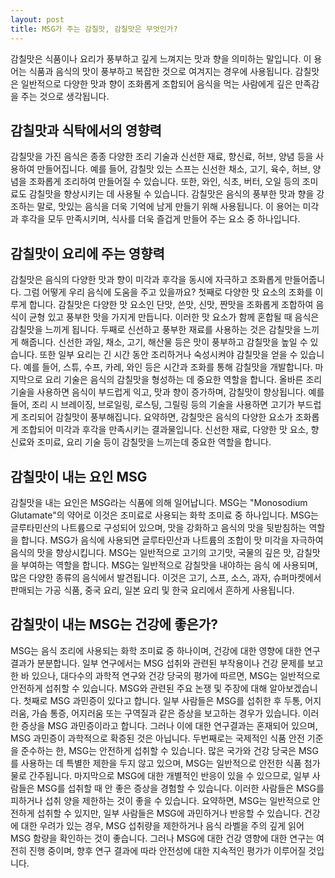 ```yaml
---
layout: post
title: MSG가 주는 감칠맛, 감칠맛은 무엇인가?
---
```


감칠맛은 식품이나 요리가 풍부하고 깊게 느껴지는 맛과 향을 의미하는 말입니다. 이 용어는 식품과 음식의 맛이 풍부하고 복잡한 것으로 여겨지는 경우에 사용됩니다. 감칠맛은 일반적으로 다양한 맛과 향이 조화롭게 조합되어 음식을 먹는 사람에게 깊은 만족감을 주는 것으로 생각됩니다.


<h2>감칠맛과 식탁에서의 영향력</h2>
감칠맛을 가진 음식은 종종 다양한 조리 기술과 신선한 재료, 향신료, 허브, 양념 등을 사용하여 만들어집니다. 예를 들어, 감칠맛 있는 스프는 신선한 채소, 고기, 육수, 허브, 양념을 조화롭게 조리하여 만들어질 수 있습니다. 또한, 와인, 식초, 버터, 오일 등의 조미료도 감칠맛을 향상시키는 데 사용될 수 있습니다. 감칠맛은 음식의 풍부한 맛과 향을 강조하는 말로, 맛있는 음식을 더욱 기억에 남게 만들기 위해 사용됩니다. 이 용어는 미각과 후각을 모두 만족시키며, 식사를 더욱 즐겁게 만들어 주는 요소 중 하나입니다.


<h2>감칠맛이 요리에 주는 영향력</h2>
감칠맛은 음식의 다양한 맛과 향이 미각과 후각을 동시에 자극하고 조화롭게 만들어줍니다. 그럼 어떻게 우리 음식에 도움을 주고 있을까요? 첫째로 다양한 맛 요소의 조화를 이루게 합니다. 감칠맛은 다양한 맛 요소인 단맛, 쓴맛, 신맛, 짠맛을 조화롭게 조합하여 음식이 균형 있고 풍부한 맛을 가지게 만듭니다. 이러한 맛 요소가 함께 혼합될 때 음식은 감칠맛을 느끼게 됩니다. 두째로 신선하고 풍부한 재료를 사용하는 것은 감칠맛을 느끼게 해줍니다. 신선한 과일, 채소, 고기, 해산물 등은 맛이 풍부하고 감칠맛을 높일 수 있습니다. 또한 일부 요리는 긴 시간 동안 조리하거나 숙성시켜야 감칠맛을 얻을 수 있습니다. 예를 들어, 스튜, 수프, 카레, 와인 등은 시간과 조화를 통해 감칠맛을 개발합니다. 마지막으로 요리 기술은 음식의 감칠맛을 형성하는 데 중요한 역할을 합니다. 올바른 조리 기술을 사용하면 음식이 부드럽게 익고, 맛과 향이 증가하며, 감칠맛이 향상됩니다. 예를 들어, 조리 시 브레이징, 브로일링, 로스팅, 그릴링 등의 기술을 사용하면 고기가 부드럽게 조리되어 감칠맛이 풍부해집니다. 요약하면, 감칠맛은 음식의 다양한 요소가 조화롭게 조합되어 미각과 후각을 만족시키는 결과물입니다. 신선한 재료, 다양한 맛 요소, 향신료와 조미료, 요리 기술 등이 감칠맛을 느끼는데 중요한 역할을 합니다.


<h2>감칠맛이 내는 요인 MSG</h2>
감칠맛을 내는 요인은 MSG라는 식품에 의해 일어납니다. MSG는 "Monosodium Glutamate"의 약어로 이것은 조미료로 사용되는 화학 조미료 중 하나입니다. MSG는 글루타민산의 나트륨으로 구성되어 있으며, 맛을 강화하고 음식의 맛을 뒷받침하는 역할을 합니다. MSG가 음식에 사용되면 글루타민산과 나트륨의 조합이 맛 미각을 자극하여 음식의 맛을 향상시킵니다. MSG는 일반적으로 고기의 고기맛, 국물의 깊은 맛, 감칠맛을 부여하는 역할을 합니다. MSG는 일반적으로 감칠맛을 내야하는 음식 에 사용되며, 많은 다양한 종류의 음식에서 발견됩니다. 이것은 고기, 스프, 소스, 과자, 슈퍼마켓에서 판매되는 가공 식품, 중국 요리, 일본 요리 및 한국 요리에서 흔하게 사용됩니다.


<h2>감칠맛이 내는 MSG는 건강에 좋은가?</h2>
MSG는 음식 조리에 사용되는 화학 조미료 중 하나이며, 건강에 대한 영향에 대한 연구 결과가 분분합니다. 일부 연구에서는 MSG 섭취와 관련된 부작용이나 건강 문제를 보고한 바 있으나, 대다수의 과학적 연구와 건강 당국의 평가에 따르면, MSG는 일반적으로 안전하게 섭취할 수 있습니다. MSG와 관련된 주요 논쟁 및 주장에 대해 알아보겠습니다. 첫째로 MSG 과민증이 있다고 합니다. 일부 사람들은 MSG를 섭취한 후 두통, 어지러움, 가슴 통증, 어지러움 또는 구역질과 같은 증상을 보고하는 경우가 있습니다. 이러한 증상을 MSG 과민증이라고 합니다. 그러나 이에 대한 연구결과는 혼재되어 있으며, MSG 과민증이 과학적으로 확증된 것은 아닙니다. 두번째로는 국제적인 식품 안전 기준을 준수하는 한, MSG는 안전하게 섭취할 수 있습니다. 많은 국가와 건강 당국은 MSG를 사용하는 데 특별한 제한을 두지 않고 있으며, MSG는 일반적으로 안전한 식품 첨가물로 간주됩니다. 마지막으로 MSG에 대한 개별적인 반응이 있을 수 있으므로, 일부 사람들은 MSG를 섭취할 때 안 좋은 증상을 경험할 수 있습니다. 이러한 사람들은 MSG를 피하거나 섭취 양을 제한하는 것이 좋을 수 있습니다. 요약하면, MSG는 일반적으로 안전하게 섭취할 수 있지만, 일부 사람들은 MSG에 과민하거나 반응할 수 있습니다. 건강에 대한 우려가 있는 경우, MSG 섭취량을 제한하거나 음식 라벨을 주의 깊게 읽어 MSG 함량을 확인하는 것이 좋습니다. 그러나 MSG에 대한 건강 영향에 대한 연구는 여전히 진행 중이며, 향후 연구 결과에 따라 안전성에 대한 지속적인 평가가 이루어질 것입니다.